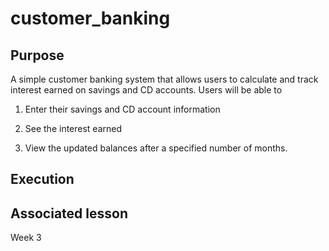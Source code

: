 # customer_banking

## Purpose

A simple customer banking system that allows users to calculate and track interest earned on savings and CD accounts. Users will be able to

1. Enter their savings and CD account information

1. See the interest earned

1. View the updated balances after a specified number of months.

## Execution

## Associated lesson

Week 3
